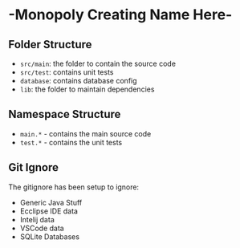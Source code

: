 # -Monopoly Creating Name Here-


## Folder Structure

- `src/main`: the folder to contain the source code
- `src/test`: contains unit tests 
- `database`: contains database config
- `lib`: the folder to maintain dependencies

## Namespace Structure

- `main.*` - contains the main source code
- `test.*` - contains the unit tests

## Git Ignore

The gitignore has been setup to ignore:

- Generic Java Stuff
- Ecclipse IDE data
- Intelij data
- VSCode data
- SQLite Databases
